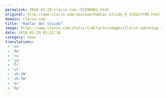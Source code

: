 ```yaml
---
permalink: 2018-03-29-clarin.com--51590062.html
original: http://www.clarin.com/opinion/hablar-olvido_0_SJXaitY9M.html
domain: clarin.com
title: "Hablar del olvido"
image: https://www.clarin.com/static/CLAClarin/images/Clarin-sahreing-fbk.jpg
date: 2018-03-29 03:22:16
category: news
translations: 
 - 'en'
 - 'de'
 - 'ru'
 - 'ja'
 - 'fr'
 - 'it'
 - 'zh-CN'
 - 'zh-TW'
 - 'ar'
 - 'hy'
---
```


